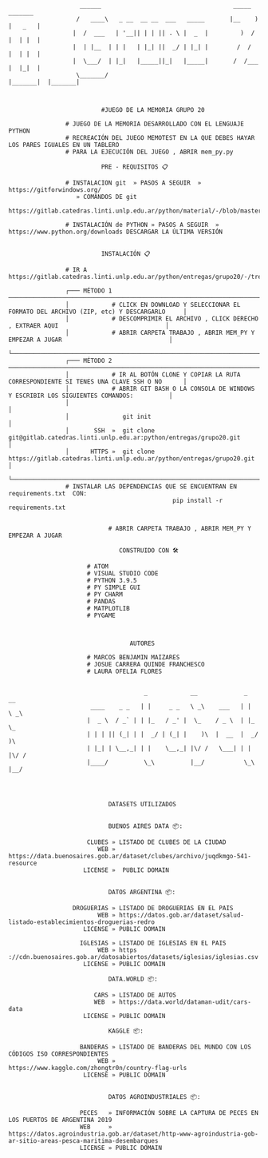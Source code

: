                         ______                                     _____      _______
                       /   ____\   _ __  __ __  ___   _____       |__    )   |   _   |
                      |  /  ___   | '__|| | | || . \ |  _  |         )  /    |  | |  |
                      |  | |__  | | |   | |_| ||  _/ | |_| |        /  /     |  | |  |
                      |  \___/  | |_|   |_____||_|   |_____|       /  /___   |  |_|  |
                       \_______/                                  |_______|  |_______|



                              #JUEGO DE LA MEMORIA GRUPO 20

                    # JUEGO DE LA MEMORIA DESARROLLADO CON EL LENGUAJE PYTHON
                    # RECREACIÓN DEL JUEGO MEMOTEST EN LA QUE DEBES HAYAR LOS PARES IGUALES EN UN TABLERO
                    # PARA LA EJECUCIÓN DEL JUEGO , ABRIR mem_py.py

                              PRE - REQUISITOS 📋

                    # INSTALACION git  » PASOS A SEGUIR  » https://gitforwindows.org/
                       » COMANDOS DE git
                         https://gitlab.catedras.linti.unlp.edu.ar/python/material/-/blob/master/guias/comandos.ipynb

                    # INSTALACIÓN de PYTHON » PASOS A SEGUIR  » https://www.python.org/downloads DESCARGAR LA ÚLTIMA VERSIÓN  


                              INSTALACIÓN 📋

                    # IR A https://gitlab.catedras.linti.unlp.edu.ar/python/entregas/grupo20/-/tree/master/Trabajo

                    ┌─── MÉTODO 1 ─────────────────────────────────────────────────────────────────────────────────────┐
                    │            # CLICK EN DOWNLOAD Y SELECCIONAR EL FORMATO DEL ARCHIVO (ZIP, etc) Y DESCARGARLO     │
                    │            # DESCOMPRIMIR EL ARCHIVO , CLICK DERECHO , EXTRAER AQUI                              │
                    │            # ABRIR CARPETA TRABAJO , ABRIR MEM_PY Y EMPEZAR A JUGAR                              │
                    └──────────────────────────────────────────────────────────────────────────────────────────────────┘            
                    ┌─── MÉTODO 2 ─────────────────────────────────────────────────────────────────────────────────────┐  
                    │            # IR AL BOTÓN CLONE Y COPIAR LA RUTA CORRESPONDIENTE SI TENES UNA CLAVE SSH O NO      │
                    │            # ABRIR GIT BASH O LA CONSOLA DE WINDOWS Y ESCRIBIR LOS SIGUIENTES COMANDOS:          │
                    │                                                                                                  │     
                    │               git init                                                                           │   
                    │       SSH  »  git clone git@gitlab.catedras.linti.unlp.edu.ar:python/entregas/grupo20.git        │
                    │      HTTPS »  git clone https://gitlab.catedras.linti.unlp.edu.ar/python/entregas/grupo20.git    │
                    └──────────────────────────────────────────────────────────────────────────────────────────────────┘
                    # INSTALAR LAS DEPENDENCIAS QUE SE ENCUENTRAN EN requirements.txt  CON:
                                                  pip install -r requirements.txt              


                                # ABRIR CARPETA TRABAJO , ABRIR MEM_PY Y EMPEZAR A JUGAR

                                   CONSTRUIDO CON 🛠️

                          # ATOM
                          # VISUAL STUDIO CODE
                          # PYTHON 3.9.5
                          # PY SIMPLE GUI
                          # PY CHARM
                          # PANDAS
                          # MATPLOTLIB
                          # PYGAME



                                      AUTORES

                          # MARCOS BENJAMIN MAIZARES    
                          # JOSUE CARRERA QUINDE FRANCHESCO  
                          # LAURA OFELIA FLORES  


                                          _            __             _   __
                           ____    _ _   | |     _ _   \ _\    ___   | |  \ _\
                          |  _ \  / _` | | |_   / _' |  \_    / _ \  | |_  \_
                          | | | || (_| | |  _/ | (_| |    )\  |  __  |  _/   )\
                          | |_| | \__,_| | |    \__,_| |\/ /   \___| | |  |\/ /
                          |____/          \_\          |__/           \_\ |__/




                                DATASETS UTILIZADOS


                                BUENOS AIRES DATA 📦:

                          CLUBES » LISTADO DE CLUBES DE LA CIUDAD
                             WEB » https://data.buenosaires.gob.ar/dataset/clubes/archivo/juqdkmgo-541-resource
                         LICENSE »  PUBLIC DOMAIN


                                DATOS ARGENTINA 📦:

                      DROGUERIAS » LISTADO DE DROGUERIAS EN EL PAIS
                             WEB » https://datos.gob.ar/dataset/salud-listado-establecimientos-droguerias-redro
                         LICENSE » PUBLIC DOMAIN

                        IGLESIAS » LISTADO DE IGLESIAS EN EL PAIS
                             WEB » https ://cdn.buenosaires.gob.ar/datosabiertos/datasets/iglesias/iglesias.csv
                         LICENSE » PUBLIC DOMAIN

                                DATA.WORLD 📦:

                            CARS » LISTADO DE AUTOS
                            WEB  » https://data.world/dataman-udit/cars-data
                         LICENSE » PUBLIC DOMAIN

                                KAGGLE 📦:

                        BANDERAS » LISTADO DE BANDERAS DEL MUNDO CON LOS CÓDIGOS ISO CORRESPONDIENTES
                             WEB » https://www.kaggle.com/zhongtr0n/country-flag-urls
                         LICENSE » PUBLIC DOMAIN


                                DATOS AGROINDUSTRIALES 📦:

                        PECES   » INFORMACIÓN SOBRE LA CAPTURA DE PECES EN LOS PUERTOS DE ARGENTINA 2019
                        WEB     » https://datos.agroindustria.gob.ar/dataset/http-www-agroindustria-gob-ar-sitio-areas-pesca-maritima-desembarques
                        LICENSE » PUBLIC DOMAIN
